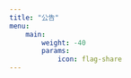 ```yaml
---
title: "公告"
menu:
    main:
        weight: -40
        params: 
            icon: flag-share
---
```


